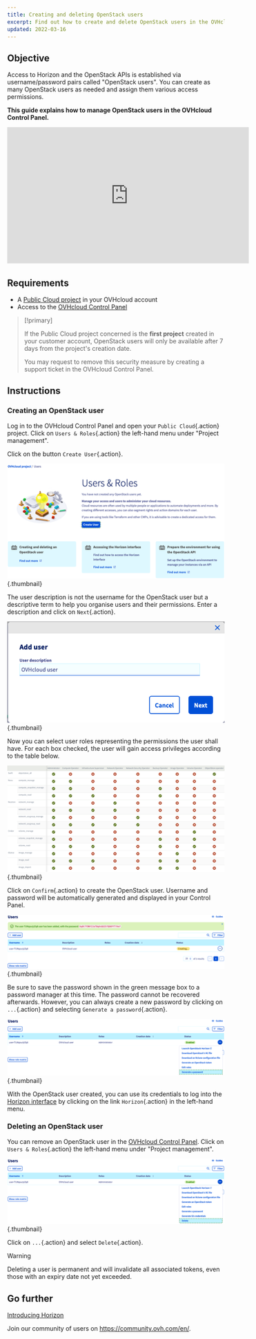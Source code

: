 ```yaml
---
title: Creating and deleting OpenStack users
excerpt: Find out how to create and delete OpenStack users in the OVHcloud Control Panel
updated: 2022-03-16
---
```


## Objective

Access to Horizon and the OpenStack APIs is established via username/password pairs called "OpenStack users". You can create as many OpenStack users as needed and assign them various access permissions.

**This guide explains how to manage OpenStack users in the OVHcloud Control Panel.**

<iframe width="560" height="315" src="https://www.youtube.com/embed/NC69nrb6QlA" title="YouTube video player" frameborder="0" allow="accelerometer; autoplay; clipboard-write; encrypted-media; gyroscope; picture-in-picture" allowfullscreen></iframe>

## Requirements

- A [Public Cloud project](https://www.ovhcloud.com/asia/public-cloud/) in your OVHcloud account
- Access to the [OVHcloud Control Panel](https://ca.ovh.com/auth/?action=gotomanager&from=https://www.ovh.com/asia/&ovhSubsidiary=asia)

> [!primary]
>
> If the Public Cloud project concerned is the **first project** created in your customer account, OpenStack users will only be available after 7 days from the project's creation date.
>
> You may request to remove this security measure by creating a support ticket in the OVHcloud Control Panel.
>

## Instructions

### Creating an OpenStack user

Log in to the OVHcloud Control Panel and open your `Public Cloud`{.action} project. Click on `Users & Roles`{.action} the left-hand menu under "Project management". 

Click on the button `Create User`{.action}.

![User roles](images/users_roles.png){.thumbnail}

The user description is not the username for the OpenStack user but a descriptive term to help you organise users and their permissions. Enter a description and click on `Next`{.action}.

![Add user](images/adduser.png){.thumbnail}

Now you can select user roles representing the permissions the user shall have. For each box checked, the user will gain access privileges according to the table below.

![Permissions](images/permissions.png){.thumbnail}

Click on `Confirm`{.action} to create the OpenStack user. Username and password will be automatically generated and displayed in your Control Panel.

![User_pw](images/user_pw.png){.thumbnail}

Be sure to save the password shown in the green message box to a password manager at this time. The password cannot be recovered afterwards. However, you can always create a new password by clicking on `...`{.action} and selecting `Generate a password`{.action}.

![Generate](images/generatepw.png){.thumbnail}

With the OpenStack user created, you can use its credentials to log into the [Horizon interface](/pages/public_cloud/compute/introducing_horizon) by clicking on the link `Horizon`{.action} in the left-hand menu.

### Deleting an OpenStack user

You can remove an OpenStack user in the [OVHcloud Control Panel](https://ca.ovh.com/auth/?action=gotomanager&from=https://www.ovh.com/asia/&ovhSubsidiary=asia). Click on `Users & Roles`{.action} the left-hand menu under "Project management". 

![public-cloud](images/delete.png){.thumbnail}

Click on `...`{.action} and select `Delete`{.action}.

> [!warning]
>
> Deleting a user is permanent and will invalidate all associated tokens, even those with an expiry date not yet exceeded.
> 

## Go further

[Introducing Horizon](/pages/public_cloud/compute/introducing_horizon)

Join our community of users on <https://community.ovh.com/en/>.